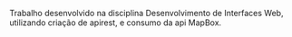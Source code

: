 Trabalho desenvolvido na disciplina Desenvolvimento de Interfaces Web, utilizando criação de apirest, e consumo da api MapBox.
